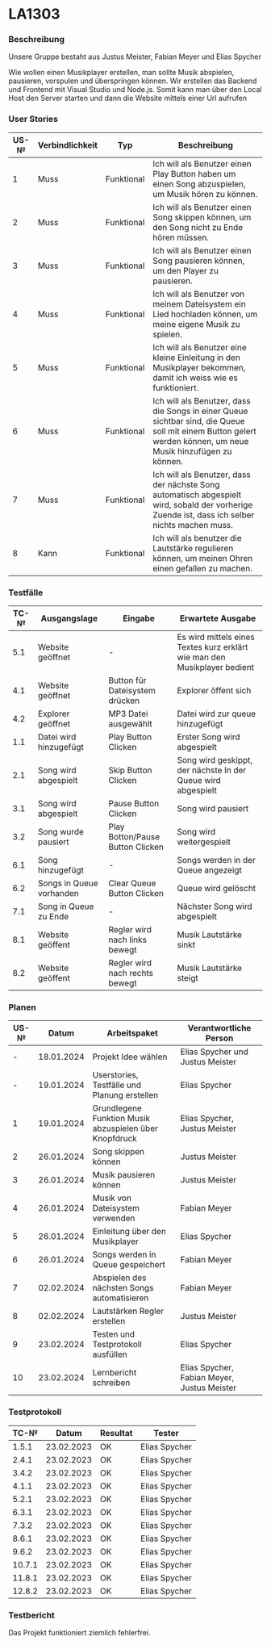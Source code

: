 # LA1303

### Beschreibung

Unsere Gruppe bestaht aus Justus Meister, Fabian Meyer und Elias Spycher

Wie wollen einen Musikplayer erstellen, man sollte Musik abspielen, pausieren, vorspulen und überspringen können. Wir erstellen das Backend und Frontend mit Visual Studio und Node.js. Somit kann man über den Local Host den Server starten und dann die Website mittels einer Url aufrufen

### User Stories

| US-№ | Verbindlichkeit | Typ        | Beschreibung                                                                                                                                                  |
| ---- | --------------- | ---------- | ------------------------------------------------------------------------------------------------------------------------------------------------------------- |
| 1    | Muss            | Funktional | Ich will als Benutzer einen Play Button haben um einen Song abzuspielen, um Musik hören zu können.                                                            |
| 2    | Muss            | Funktional | Ich will als Benutzer einen Song skippen können, um den Song nicht zu Ende hören müssen.                                                                      |
| 3    | Muss            | Funktional | Ich will als Benutzer einen Song pausieren können, um den Player zu pausieren.                                                                                |
| 4    | Muss            | Funktional | Ich will als Benutzer von meinem Dateisystem ein Lied hochladen können, um meine eigene Musik zu spielen.                                                     |
| 5    | Muss            | Funktional | Ich will als Benutzer eine kleine Einleitung in den Musikplayer bekommen, damit ich weiss wie es funktioniert.                                                |
| 6    | Muss            | Funktional | Ich will als Benutzer, dass die Songs in einer Queue sichtbar sind, die Queue soll mit einem Button gelert werden können, um neue Musik hinzufügen zu können. |
| 7    | Muss            | Funktional | Ich will als Benutzer, dass der nächste Song automatisch abgespielt wird, sobald der vorherige Zuende ist, dass ich selber nichts machen muss.                |
| 8    | Kann            | Funktional | Ich will als benutzer die Lautstärke regulieren können, um meinen Ohren einen gefallen zu machen.                                                             |

### Testfälle

| TC-№ | Ausgangslage             | Eingabe                          | Erwartete Ausgabe                                                         |
| ---- | ------------------------ | -------------------------------- | ------------------------------------------------------------------------- |
| 5.1  | Website geöffnet         | -                                | Es wird mittels eines Textes kurz erklärt wie man den Musikplayer bedient |
| 4.1  | Website geöffnet         | Button für Dateisystem drücken   | Explorer öffent sich                                                      |
| 4.2  | Explorer geöffnet        | MP3 Datei ausgewählt             | Datei wird zur queue hinzugefügt                                          |
| 1.1  | Datei wird hinzugefügt   | Play Button Clicken              | Erster Song wird abgespielt                                               |
| 2.1  | Song wird abgespielt     | Skip Button Clicken              | Song wird geskippt, der nächste In der Queue wird abgespielt              |
| 3.1  | Song wird abgespielt     | Pause Button Clicken             | Song wird pausiert                                                        |
| 3.2  | Song wurde pausiert      | Play Botton/Pause Button Clicken | Song wird weitergespielt                                                  |
| 6.1  | Song hinzugefügt         | -                                | Songs werden in der Queue angezeigt                                       |
| 6.2  | Songs in Queue vorhanden | Clear Queue Button Clicken       | Queue wird gelöscht                                                       |
| 7.1  | Song in Queue zu Ende    | -                                | Nächster Song wird abgespielt                                             |
| 8.1  | Website geöffent         | Regler wird nach links bewegt    | Musik Lautstärke sinkt                                                    |
| 8.2  | Website geöffent         | Regler wird nach rechts bewegt   | Musik Lautstärke steigt                                                   |

### Planen

| US-№ | Datum      | Arbeitspaket                                           | Verantwortliche Person                      |
| ---- | ---------- | ------------------------------------------------------ | ------------------------------------------- |
| -    | 18.01.2024 | Projekt Idee wählen                                    | Elias Spycher und Justus Meister            |
| -    | 19.01.2024 | Userstories, Testfälle und Planung erstellen           | Elias Spycher                               |
| 1    | 19.01.2024 | Grundlegene Funktion Musik abzuspielen über Knopfdruck | Elias Spycher, Justus Meister               |
| 2    | 26.01.2024 | Song skippen können                                    | Justus Meister                              |
| 3    | 26.01.2024 | Musik pausieren können                                 | Justus Meister                              |
| 4    | 26.01.2024 | Musik von Dateisystem verwenden                        | Fabian Meyer                                |
| 5    | 26.01.2024 | Einleitung über den Musikplayer                        | Elias Spycher                               |
| 6    | 26.01.2024 | Songs werden in Queue gespeichert                      | Fabian Meyer                                |
| 7    | 02.02.2024 | Abspielen des nächsten Songs automatisieren            | Fabian Meyer                                |
| 8    | 02.02.2024 | Lautstärken Regler erstellen                           | Justus Meister                              |
| 9    | 23.02.2024 | Testen und Testprotokoll ausfüllen                     | Elias Spycher                               |
| 10   | 23.02.2024 | Lernbericht schreiben                                  | Elias Spycher, Fabian Meyer, Justus Meister |

### Testprotokoll

| TC-№   | Datum      | Resultat | Tester        |
| ------ | ---------- | -------- | ------------- |
| 1.5.1  | 23.02.2023 | OK       | Elias Spycher |
| 2.4.1  | 23.02.2023 | OK       | Elias Spycher |
| 3.4.2  | 23.02.2023 | OK       | Elias Spycher |
| 4.1.1  | 23.02.2023 | OK       | Elias Spycher |
| 5.2.1  | 23.02.2023 | OK       | Elias Spycher |
| 6.3.1  | 23.02.2023 | OK       | Elias Spycher |
| 7.3.2  | 23.02.2023 | OK       | Elias Spycher |
| 8.6.1  | 23.02.2023 | OK       | Elias Spycher |
| 9.6.2  | 23.02.2023 | OK       | Elias Spycher |
| 10.7.1 | 23.02.2023 | OK       | Elias Spycher |
| 11.8.1 | 23.02.2023 | OK       | Elias Spycher |
| 12.8.2 | 23.02.2023 | OK       | Elias Spycher |

### Testbericht

Das Projekt funktioniert ziemlich fehlerfrei.
